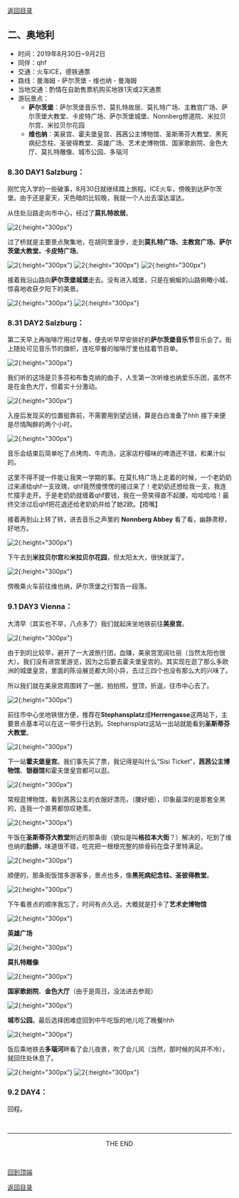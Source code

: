 [返回目录](index.md)

## 二、奥地利

- 时间：2019年8月30日~9月2日
- 同伴：qhf
- 交通：火车ICE，德铁通票
- 路线：曼海姆 - 萨尔茨堡 - 维也纳 - 曼海姆
- 当地交通：酌情在自助售票机购买地铁1天或2天通票
- 游玩景点：
    - **萨尔茨堡**：萨尔茨堡音乐节、莫扎特故居、莫扎特广场、主教宫广场、萨尔茨堡大教堂、卡皮特广场、萨尔茨堡城堡、Nonnberg修道院、米拉贝尔宫、米拉贝尔花园
    - **维也纳**：美泉宫、霍夫堡皇宫、茜茜公主博物馆、圣斯蒂芬大教堂、黑死病纪念柱、圣彼得教堂、英雄广场、艺术史博物馆、国家歌剧院、金色大厅、莫扎特雕像、城市公园、多瑙河

### 8.30 DAY1 Salzburg：

刚忙完入学的一些破事，8月30日就继续踏上旅程。ICE火车，傍晚到达萨尔茨堡。由于还是夏天，天色暗的比较晚，我就一个人出去溜达溜达。

从住处沿路走向市中心，经过了**莫扎特故居**。

![2](austria_images/salz1.JPG){:height="300px"}

过了桥就是主要景点聚集地，在胡同里漫步，走到**莫扎特广场、主教宫广场、萨尔茨堡大教堂、卡皮特广场**。

![2](austria_images/salz3.JPG){:height="300px"}
![2](austria_images/salz2.JPG){:height="300px"}
![2](austria_images/salz4.JPG){:height="300px"}

接着我沿山路向**萨尔茨堡城堡**走去。没有进入城堡，只是在蜿蜒的山路俯瞰小城，惊喜地收获夕阳下的美景。

![2](austria_images/salz5.JPG){:height="300px"}
![2](austria_images/salz6.JPG){:height="300px"}

### 8.31 DAY2 Salzburg：

第二天早上再咖啡厅用过早餐，便去听早早安排好的**萨尔茨堡音乐节**音乐会了。街上随处可见音乐节的旗帜，连吃早餐的咖啡厅里也挂着节目单。

![2](austria_images/salz7.JPG){:height="300px"}

我们听的这场是贝多芬和布鲁克纳的曲子，人生第一次听维也纳爱乐乐团，虽然不是在金色大厅，但着实十分激动。

![2](austria_images/salz8.JPG){:height="300px"}

入座后发现买的位置挺靠前，不需要用到望远镜，算是白白准备了hhh 接下来便是尽情陶醉的两个小时。

![2](austria_images/salz9.JPG){:height="300px"}

音乐会结束后简单吃了点烤肉、牛肉汤，这家店柠檬味的啤酒还不错，和果汁似的。

这里不得不提一件能让我笑一学期的事。在莫扎特广场上走着的时候，一个老奶奶过来递给qhf一支玫瑰，qhf竟然傻愣愣的接过来了！老奶奶还想给我一支，我连忙摆手走开。于是老奶奶就缠着qhf要钱，我在一旁笑得直不起腰，哈哈哈哈！最终交涉过后qhf把花退还给老奶奶并给了她2欧。【捂嘴】

接着再到山上转了转，进去音乐之声里的 **Nonnberg Abbey** 看了看，幽静肃穆，好地方。

![2](austria_images/salz10.JPG){:height="300px"}

下午去到**米拉贝尔宫**和**米拉贝尔花园**，但太阳太大，很快就溜了。

![2](austria_images/salz11.JPG){:height="300px"}

傍晚乘火车前往维也纳，萨尔茨堡之行暂告一段落。

### 9.1 DAY3 Vienna：

大清早（其实也不早，八点多了）我们就起床坐地铁前往**美泉宫**。

![2](austria_images/wien1.JPG){:height="300px"}

由于到的比较早，避开了一大波旅行团，血赚，美泉宫宽阔壮丽（当然太阳也很大）。我们没有进宫里游览，因为之后要去霍夫堡皇宫的。其实现在逛了那么多欧洲的城堡皇宫，里面的陈设展览都大同小异，去过三四个也没有那么大的兴味了。

所以我们就在美泉宫周围转了一圈，拍拍照，登顶，折返，往市中心去了。

![2](austria_images/wien2.JPG){:height="300px"}

前往市中心坐地铁很方便，推荐在**Stephansplatz**或**Herrengasse**这两站下，主要景点基本可以在这一带步行达到。Stephansplatz这站一出站就能看到**圣斯蒂芬大教堂**。

![2](austria_images/wien6.JPG){:height="300px"}

下一站**霍夫堡皇宫**。我们事先买了票，我记得是叫什么“Sisi Ticket”，**茜茜公主博物馆**、**银器馆**和霍夫堡皇宫都可以逛。

![2](austria_images/wien3.JPG){:height="300px"}

常规逛博物馆，看到茜茜公主的衣服好漂亮，（腰好细），印象最深的是那套全黑的，连我一个直男都惊叹艳羡。

![2](austria_images/wien4.JPG){:height="300px"}

午饭在**圣斯蒂芬大教堂**附近的那条街（貌似是叫**格拉本大街**？）解决的，吃到了维也纳的**肋排**，味道很不错，吃完把一根根完整的排骨码在盘子里特满足。

![2](austria_images/wien5.JPG){:height="300px"}

顺便的，那条街饭馆多游客多，景点也多，像**黑死病纪念柱、圣彼得教堂**。

![2](austria_images/wien7.JPG){:height="300px"}

下午看景点的顺序我忘了，时间有点久远，大概就是打卡了**艺术史博物馆**

![2](austria_images/wien8.JPG){:height="300px"}

**英雄广场**

![2](austria_images/wien9.JPG){:height="300px"}

**莫扎特雕像**

![2](austria_images/wien10.JPG){:height="300px"}

**国家歌剧院**、**金色大厅**（由于是周日，没法进去参观）

![2](austria_images/wien11.JPG){:height="300px"}

**城市公园**。最后选择困难症回到中午吃饭的地儿吃了晚餐hhh

![2](austria_images/wien12.JPG){:height="300px"}

饭后乘地铁去**多瑙河**畔看了会儿夜景，吹了会儿风（当然，那时候的风并不冷），就回住处休息了。

![2](austria_images/wien13.JPG){:height="300px"}
![2](austria_images/wien14.JPG){:height="300px"}

### 9.2 DAY4：

回程。

&nbsp;

---
<center>THE END</center>

&nbsp;

[回到顶端](#二奥地利)

[返回目录](index.md)